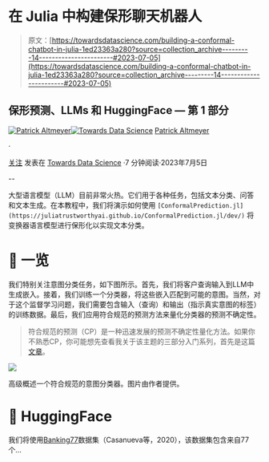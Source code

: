 # 在 Julia 中构建保形聊天机器人

> 原文：[https://towardsdatascience.com/building-a-conformal-chatbot-in-julia-1ed23363a280?source=collection_archive---------14-----------------------#2023-07-05](https://towardsdatascience.com/building-a-conformal-chatbot-in-julia-1ed23363a280?source=collection_archive---------14-----------------------#2023-07-05)

## 保形预测、LLMs 和 HuggingFace — 第 1 部分

[](https://medium.com/@patrick.altmeyer?source=post_page-----1ed23363a280--------------------------------)[![Patrick Altmeyer](../Images/b4c0bd875390f6dc8b81480f0712fea5.png)](https://medium.com/@patrick.altmeyer?source=post_page-----1ed23363a280--------------------------------)[](https://towardsdatascience.com/?source=post_page-----1ed23363a280--------------------------------)[![Towards Data Science](../Images/a6ff2676ffcc0c7aad8aaf1d79379785.png)](https://towardsdatascience.com/?source=post_page-----1ed23363a280--------------------------------) [Patrick Altmeyer](https://medium.com/@patrick.altmeyer?source=post_page-----1ed23363a280--------------------------------)

·

[关注](https://medium.com/m/signin?actionUrl=https%3A%2F%2Fmedium.com%2F_%2Fsubscribe%2Fuser%2F916e26fa956e&operation=register&redirect=https%3A%2F%2Ftowardsdatascience.com%2Fbuilding-a-conformal-chatbot-in-julia-1ed23363a280&user=Patrick+Altmeyer&userId=916e26fa956e&source=post_page-916e26fa956e----1ed23363a280---------------------post_header-----------) 发表在 [Towards Data Science](https://towardsdatascience.com/?source=post_page-----1ed23363a280--------------------------------) ·7 分钟阅读·2023年7月5日[](https://medium.com/m/signin?actionUrl=https%3A%2F%2Fmedium.com%2F_%2Fvote%2Ftowards-data-science%2F1ed23363a280&operation=register&redirect=https%3A%2F%2Ftowardsdatascience.com%2Fbuilding-a-conformal-chatbot-in-julia-1ed23363a280&user=Patrick+Altmeyer&userId=916e26fa956e&source=-----1ed23363a280---------------------clap_footer-----------)

--

[](https://medium.com/m/signin?actionUrl=https%3A%2F%2Fmedium.com%2F_%2Fbookmark%2Fp%2F1ed23363a280&operation=register&redirect=https%3A%2F%2Ftowardsdatascience.com%2Fbuilding-a-conformal-chatbot-in-julia-1ed23363a280&source=-----1ed23363a280---------------------bookmark_footer-----------)

大型语言模型（LLM）目前非常火热。它们用于各种任务，包括文本分类、问答和文本生成。在本教程中，我们将演示如何使用 `[ConformalPrediction.jl](https://juliatrustworthyai.github.io/ConformalPrediction.jl/dev/)` 将变换器语言模型进行保形化以实现文本分类。

# 👀 一览

我们特别关注意图分类任务，如下图所示。首先，我们将客户查询输入到LLM中生成嵌入。接着，我们训练一个分类器，将这些嵌入匹配到可能的意图。当然，对于这个监督学习问题，我们需要包含输入（查询）和输出（指示真实意图的标签）的训练数据。最后，我们应用符合规范的预测方法来量化分类器的预测不确定性。

> 符合规范的预测（CP）是一种迅速发展的预测不确定性量化方法。如果你不熟悉CP，你可能想先查看我关于该主题的三部分入门系列，首先是这篇[文章](https://medium.com/towards-data-science/conformal-prediction-in-julia-351b81309e30)。

![](../Images/2bdcbc51d0e1128fa62d46fefe8a4188.png)

高级概述一个符合规范的意图分类器。图片由作者提供。

# 🤗 HuggingFace

我们将使用[Banking77](https://arxiv.org/abs/2003.04807)数据集（Casanueva等，2020），该数据集包含来自77个...
